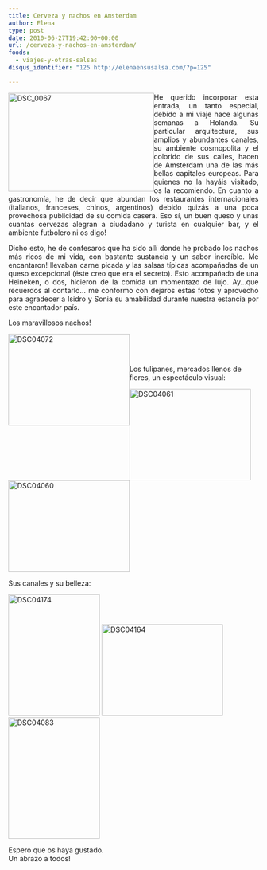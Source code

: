 ```yaml
---
title: Cerveza y nachos en Amsterdam
author: Elena
type: post
date: 2010-06-27T19:42:00+00:00
url: /cerveza-y-nachos-en-amsterdam/
foods:
  - viajes-y-otras-salsas
disqus_identifier: "125 http://elenaensusalsa.com/?p=125"

---
```

[<img align="left" alt="DSC_0067" border="0" height="198" src="http://elenaensusalsa.com/wp-content/uploads/2010/06/DSC_0067_thumb-5B2-5D.jpg" style="border-bottom: 0px; border-left: 0px; border-right: 0px; border-top: 0px; display: inline; margin-left: 0px; margin-right: 0px;" title="DSC_0067" width="293" />][1] 

<div align="justify">
  He querido incorporar esta entrada, un tanto especial, debido a mi viaje hace algunas semanas a Holanda. Su particular arquitectura, sus amplios y abundantes canales, su ambiente cosmopolita y el colorido de sus calles, hacen de Amsterdam una de las más bellas capitales europeas. Para quienes no la hayáis visitado, os la recomiendo. En cuanto a gastronomía, he de decir que abundan los restaurantes internacionales (italianos, franceses, chinos, argentinos) debido quizás a una poca provechosa publicidad de su comida casera. Eso sí, un buen queso y unas cuantas cervezas alegran a ciudadano y turista en cualquier bar, y el ambiente futbolero ni os digo!</p>
</div>

<div align="justify">
  Dicho esto, he de confesaros que ha sido allí donde he probado los nachos más ricos de mi vida, con bastante sustancia y un sabor increíble. Me encantaron! llevaban carne picada y las salsas típicas acompañadas de un queso excepcional (éste creo que era el secreto). Esto acompañado de una Heineken, o dos, hicieron de la comida un momentazo de lujo. Ay…que recuerdos al contarlo… me conformo con dejaros estas fotos y aprovecho para agradecer a Isidro y Sonia su amabilidad durante nuestra estancia por este encantador país.</p> 
  
  <p>
    Los maravillosos nachos!
  </p>
</div>

<div align="justify">
  &nbsp;<a href="http://elenaensusalsa.com/wp-content/uploads/2010/06/DSC04072_thumb-5B2-5D.jpg"><img align="left" alt="DSC04072" border="0" height="184" src="http://elenaensusalsa.com/wp-content/uploads/2010/06/DSC04072_thumb-5B2-5D.jpg" style="border-bottom: 0px; border-left: 0px; border-right: 0px; border-top: 0px; display: inline; margin-left: 0px; margin-right: 0px;" title="DSC04072" width="244" /></a>
</div>

&nbsp;

Los tulipanes, mercados llenos de flores, un espectáculo visual:

[<img alt="DSC04061" border="0" height="184" src="http://elenaensusalsa.com/wp-content/uploads/2010/06/DSC04061_thumb.jpg" style="border-bottom: 0px; border-left: 0px; border-right: 0px; border-top: 0px; display: inline;" title="DSC04061" width="244" />][2][<img alt="DSC04060" border="0" height="184" src="http://elenaensusalsa.com/wp-content/uploads/2010/06/DSC04060_thumb.jpg" style="border-bottom: 0px; border-left: 0px; border-right: 0px; border-top: 0px; display: inline;" title="DSC04060" width="244" />][3]

Sus canales y su belleza:

[<img alt="DSC04174" border="0" height="244" src="http://elenaensusalsa.com/wp-content/uploads/2010/06/DSC04174_thumb.jpg" style="border-bottom: 0px; border-left: 0px; border-right: 0px; border-top: 0px; display: inline;" title="DSC04174" width="184" />][4] [<img alt="DSC04164" border="0" height="184" src="http://elenaensusalsa.com/wp-content/uploads/2010/06/DSC04164_thumb.jpg" style="border-bottom: 0px; border-left: 0px; border-right: 0px; border-top: 0px; display: inline;" title="DSC04164" width="244" />][5] [<img alt="DSC04083" border="0" height="244" src="http://elenaensusalsa.com/wp-content/uploads/2010/06/DSC04083_thumb.jpg" style="border-bottom: 0px; border-left: 0px; border-right: 0px; border-top: 0px; display: inline;" title="DSC04083" width="184" />][6] 

Espero que os haya gustado.   
Un abrazo a todos!

 [1]: http://elenaensusalsa.com/wp-content/uploads/2010/06/DSC_0067_thumb-5B2-5D.jpg
 [2]: http://elenaensusalsa.com/wp-content/uploads/2010/06/DSC04061_thumb.jpg
 [3]: http://elenaensusalsa.com/wp-content/uploads/2010/06/DSC04060_thumb.jpg
 [4]: http://elenaensusalsa.com/wp-content/uploads/2010/06/DSC04174_thumb.jpg
 [5]: http://elenaensusalsa.com/wp-content/uploads/2010/06/DSC04164_thumb.jpg
 [6]: http://elenaensusalsa.com/wp-content/uploads/2010/06/DSC04083_thumb.jpg
